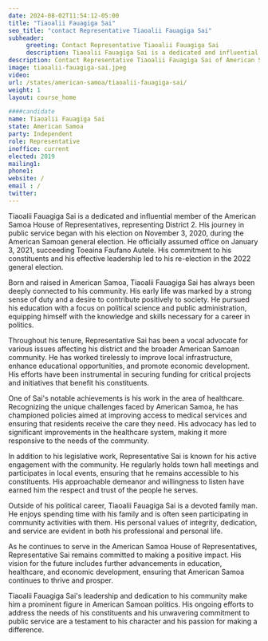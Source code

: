 ```yaml
---
date: 2024-08-02T11:54:12-05:00
title: "Tiaoalii Fauagiga Sai"
seo_title: "contact Representative Tiaoalii Fauagiga Sai"
subheader:
     greeting: Contact Representative Tiaoalii Fauagiga Sai
     description: Tiaoalii Fauagiga Sai is a dedicated and influential member of the American Samoa House of Representatives, representing District 2. His journey in public service began with his election on November 3, 2020, during the American Samoan general election.
description: Contact Representative Tiaoalii Fauagiga Sai of American Samoa. Contact information for Tiaoalii Fauagiga Sai includes email address, phone number, and mailing address.
image: tiaoalii-fauagiga-sai.jpeg
video:
url: /states/american-samoa/tiaoalii-fauagiga-sai/
weight: 1
layout: course_home

####candidate
name: Tiaoalii Fauagiga Sai
state: American Samoa
party: Independent
role: Representative
inoffice: current
elected: 2019
mailing1: 
phone1: 
website: /
email : /
twitter: 
---
```

Tiaoalii Fauagiga Sai is a dedicated and influential member of the American Samoa House of Representatives, representing District 2. His journey in public service began with his election on November 3, 2020, during the American Samoan general election. He officially assumed office on January 3, 2021, succeeding Toeaina Faufano Autele. His commitment to his constituents and his effective leadership led to his re-election in the 2022 general election.

Born and raised in American Samoa, Tiaoalii Fauagiga Sai has always been deeply connected to his community. His early life was marked by a strong sense of duty and a desire to contribute positively to society. He pursued his education with a focus on political science and public administration, equipping himself with the knowledge and skills necessary for a career in politics.

Throughout his tenure, Representative Sai has been a vocal advocate for various issues affecting his district and the broader American Samoan community. He has worked tirelessly to improve local infrastructure, enhance educational opportunities, and promote economic development. His efforts have been instrumental in securing funding for critical projects and initiatives that benefit his constituents.

One of Sai's notable achievements is his work in the area of healthcare. Recognizing the unique challenges faced by American Samoa, he has championed policies aimed at improving access to medical services and ensuring that residents receive the care they need. His advocacy has led to significant improvements in the healthcare system, making it more responsive to the needs of the community.

In addition to his legislative work, Representative Sai is known for his active engagement with the community. He regularly holds town hall meetings and participates in local events, ensuring that he remains accessible to his constituents. His approachable demeanor and willingness to listen have earned him the respect and trust of the people he serves.

Outside of his political career, Tiaoalii Fauagiga Sai is a devoted family man. He enjoys spending time with his family and is often seen participating in community activities with them. His personal values of integrity, dedication, and service are evident in both his professional and personal life.

As he continues to serve in the American Samoa House of Representatives, Representative Sai remains committed to making a positive impact. His vision for the future includes further advancements in education, healthcare, and economic development, ensuring that American Samoa continues to thrive and prosper.

Tiaoalii Fauagiga Sai's leadership and dedication to his community make him a prominent figure in American Samoan politics. His ongoing efforts to address the needs of his constituents and his unwavering commitment to public service are a testament to his character and his passion for making a difference.

